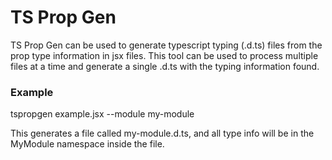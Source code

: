 TS Prop Gen
===========

TS Prop Gen can be used to generate typescript typing (.d.ts) files from the prop type information in jsx files. This tool can be used to process multiple files at a time and generate a single .d.ts with the typing information found.

### Example
tspropgen example.jsx --module my-module

This generates a file called my-module.d.ts, and all type info will be in the MyModule namespace inside the file.

